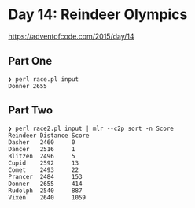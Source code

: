 # Day 14: Reindeer Olympics

https://adventofcode.com/2015/day/14

## Part One

```
❯ perl race.pl input
Donner 2655
```

## Part Two

```
❯ perl race2.pl input | mlr --c2p sort -n Score
Reindeer Distance Score
Dasher   2460     0
Dancer   2516     1
Blitzen  2496     5
Cupid    2592     13
Comet    2493     22
Prancer  2484     153
Donner   2655     414
Rudolph  2540     887
Vixen    2640     1059
```
